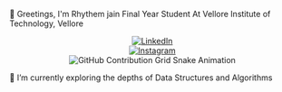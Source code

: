 🚀 Greetings, I'm Rhythem jain
Final Year Student At Vellore Institute of Technology, Vellore
<div align="center">
    <a href="https://www.linkedin.com/in/rhythem-jain-4b3799259/">
        <img src="https://img.shields.io/badge/LinkedIn-0077B5?style=for-the-badge&logo=linkedin&logoColor=white" alt="LinkedIn"/>
    </a>
</div>
<div align="center">
    <a href="https://www.instagram.com/rhythem_jain/">
        <img src="https://camo.githubusercontent.com/3ad821fc2ec8e5389509e2262efe64bbab486ae3bfa9abf43bae910f1d3fc134/68747470733a2f2f696d672e736869656c64732e696f2f62616467652f496e7374616772616d2d2532334534343035462e7376673f6c6f676f3d496e7374616772616d266c6f676f436f6c6f723d7768697465" alt="Instagram"/>
    </a>
</div>

<div align="center">
    <img src="https://raw.githubusercontent.com/https://github.com/rhythemjain04/rhythemjain04/[https://github.com/rhythemjain04/rhythemjain04]/output/github-contribution-grid-snake.svg" alt="GitHub Contribution Grid Snake Animation"/>
</div>

🌱 I’m currently exploring the depths of Data Structures and Algorithms
<!--
**rhythemjain04/rhythemjain04** is a ✨ _special_ ✨ repository because its `README.md` (this file) appears on your GitHub profile.

Here are some ideas to get you started:

- 🔭 I’m currently working on ...
- 🌱 I’m currently learning ...
- 👯 I’m looking to collaborate on ...
- 🤔 I’m looking for help with ...
- 💬 Ask me about ...
- 📫 How to reach me: ...
- 😄 Pronouns: ...
- ⚡ Fun fact: ...
-->
